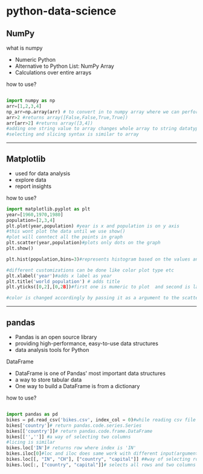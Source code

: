 # python-data-science

## NumPy
what is numpy
- Numeric Python
- Alternative to Python List: NumPy Array 
- Calculations over entire arrays 


how to use?

```python

import numpy as np 
arr=[1,2,3,4]
np_arr=np.array(arr) # to convert in to numpy array where we can perform calculations over entire array
arr>2 #returns array([False,False,True,True])
arr[arr>2] #returns array([3,4])
#adding one string value to array changes whole array to string datatype 
#selecting and slicing syntax is similar to array 
```

---

## Matplotlib

- used for data analysis
- explore data
- report insights

 how to use?

```python
import matplotlib.pyplot as plt
year=[1960,1970,1980]
population=[2,3,4]
plt.plot(year,population) #year is x and population is on y axis
#this wont plot the data until we use show()
#plot will conntect all the points in graph 
plt.scatter(year,population)#plots only dots on the graph 
plt.show()

plt.hist(population,bins=3)#represents histogram based on the values and divides according to bins

#different customizations can be done like color plot type etc
plt.xlabel('year')#adds x label as year 
plt.title('world population') # adds title
plt.yticks([0,2],[0,2B])#first one is mumeric to plot  and second is label for representation 

#color is changed accordingly by passing it as a argument to the scatter or plot etc.
```
---

## pandas

- Pandas is an open source library
- providing high-performance, easy-to-use data structures 
- data analysis tools for Python

DataFrame

- DataFrame is one of Pandas' most important data structures
- a way to store tabular data
- One way to build a DataFrame is from a dictionary

how to use?

```python

import pandas as pd
bikes = pd.read_csv('bikes.csv', index_col = 0)#while reading csv file if column zero is used for count or names etc with out title then it will be shown as unnamed:0 and it gives count by default to make it column zero as defalut and remove default count we use index_col=0(index column is zero)
bikes['country']# return pandas.code.series.Series
bikes[['country']]# return pandas.code.frame.DataFrame
bikes[['','']] #a way of selecting two columns
#licing is similar
bikes.loc['IN']# returns row where index is 'IN'
bikes.iloc[0]#loc and iloc does same work with different input(arguments)
bikes.loc[[, "IN", "CH"], ["country", "capital"]] ##way of selecting rows and columns
bikes.loc[:, ["country", "capital"]]# selects all rows and two columns



```